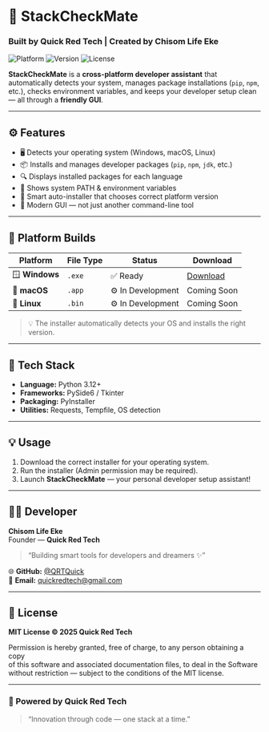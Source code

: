 # 🧠 StackCheckMate  
### Built by **Quick Red Tech** | Created by **Chisom Life Eke**

![Platform](https://img.shields.io/badge/platform-cross--platform-blue?style=for-the-badge)
![Version](https://img.shields.io/badge/version-1.0.0-red?style=for-the-badge)
![License](https://img.shields.io/badge/license-MIT-green?style=for-the-badge)

**StackCheckMate** is a **cross-platform developer assistant** that automatically detects your system, manages package installations (`pip`, `npm`, etc.), checks environment variables, and keeps your developer setup clean — all through a **friendly GUI**.

---

## ⚙️ Features
- 🖥️ Detects your operating system (Windows, macOS, Linux)  
- 📦 Installs and manages developer packages (`pip`, `npm`, `jdk`, etc.)  
- 🔍 Displays installed packages for each language  
- 🧩 Shows system PATH & environment variables  
- 🧠 Smart auto-installer that chooses correct platform version  
- 🎨 Modern GUI — not just another command-line tool  

---

## 🚀 Platform Builds
| Platform | File Type | Status | Download |
|-----------|------------|--------|-----------|
| 🪟 **Windows** | `.exe` | ✅ Ready | [Download](https://github.com/QRTQuick/stackcheckmate/blob/main/dist/StackCheckMate.exe) |
| 🍎 **macOS** | `.app` | ⚙️ In Development | Coming Soon |
| 🐧 **Linux** | `.bin` | ⚙️ In Development | Coming Soon |

> 💡 The installer automatically detects your OS and installs the right version.

---

## 🧰 Tech Stack
- **Language:** Python 3.12+  
- **Frameworks:** PySide6 / Tkinter  
- **Packaging:** PyInstaller  
- **Utilities:** Requests, Tempfile, OS detection  

---

## 💡 Usage
1. Download the correct installer for your operating system.  
2. Run the installer (Admin permission may be required).  
3. Launch **StackCheckMate** — your personal developer setup assistant!  

---

## 👨‍💻 Developer
**Chisom Life Eke**  
Founder — **Quick Red Tech**  
> “Building smart tools for developers and dreamers ✨”

🌐 **GitHub:** [@QRTQuick](https://github.com/QRTQuick)  
📧 **Email:** quickredtech@gmail.com  

---

## 📜 License
**MIT License © 2025 Quick Red Tech**

Permission is hereby granted, free of charge, to any person obtaining a copy  
of this software and associated documentation files, to deal in the Software  
without restriction — subject to the conditions of the MIT license.

---

### 🏁 Powered by Quick Red Tech  
> “Innovation through code — one stack at a time.”